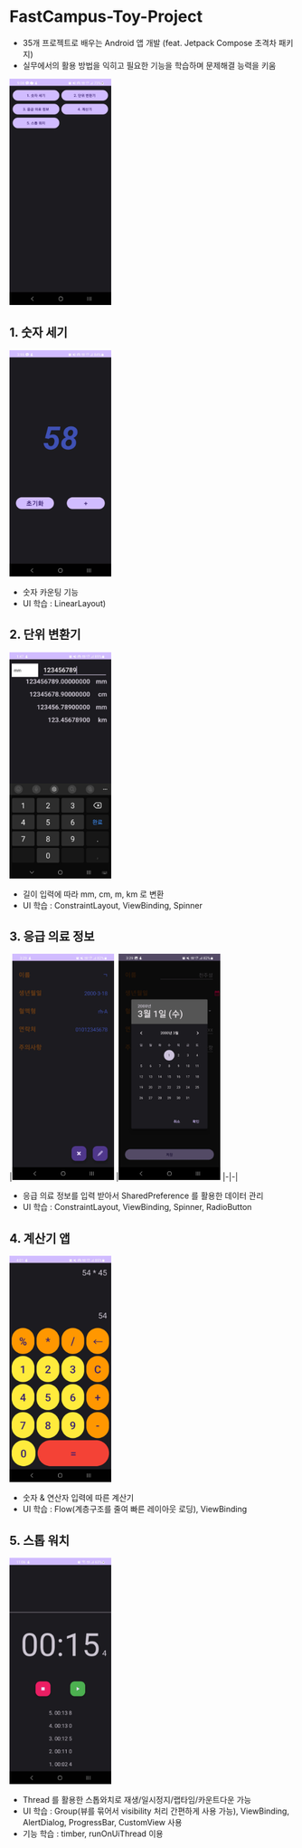 # FastCampus-Toy-Project
- 35개 프로젝트로 배우는 Android 앱 개발 (feat. Jetpack Compose 초격차 패키지)
- 실무에서의 활용 방법을 익히고 필요한 기능을 학습하며 문제해결 능력을 키움

<img src="https://github.com/cheonjoosung/FastCampus-Toy-Project/blob/master/image/main.jpg?raw=true" width="180" height="400">

## 1. 숫자 세기
<img src="https://github.com/cheonjoosung/FastCampus-Toy-Project/blob/master/image/no1.jpg?raw=true" width="180" height="400">

- 숫자 카운팅 기능
- UI 학습 : LinearLayout)

## 2. 단위 변환기
<img src="https://github.com/cheonjoosung/FastCampus-Toy-Project/blob/master/image/no2.jpg?raw=true" width="180" height="400">

- 길이 입력에 따라 mm, cm, m, km 로 변환
- UI 학습 : ConstraintLayout, ViewBinding, Spinner


## 3. 응급 의료 정보
|<img src="https://github.com/cheonjoosung/FastCampus-Toy-Project/blob/master/image/no3-1.jpg?raw=true" width="180" height="400">
|<img src="https://github.com/cheonjoosung/FastCampus-Toy-Project/blob/master/image/no3-2.jpg?raw=true" width="180" height="400">
|-|-|

- 응급 의료 정보를 입력 받아서 SharedPreference 를 활용한 데이터 관리
- UI 학습 : ConstraintLayout, ViewBinding, Spinner, RadioButton

## 4. 계산기 앱
<img src="https://github.com/cheonjoosung/FastCampus-Toy-Project/blob/master/image/no4.jpg?raw=true" width="180" height="400">

- 숫자 & 연산자 입력에 따른 계산기
- UI 학습 : Flow(계층구조를 줄여 빠른 레이아웃 로딩), ViewBinding

## 5. 스톱 워치
<img src="https://github.com/cheonjoosung/FastCampus-Toy-Project/blob/master/image/no5.jpg?raw=true" width="180" height="400">

- Thread 를 활용한 스톱와치로 재생/일시정지/랩타임/카운트다운 가능
- UI 학습 : Group(뷰를 묶어서 visibility 처리 간편하게 사용 가능), ViewBinding, AlertDialog, ProgressBar, CustomView 사용
- 기능 학습 : timber, runOnUiThread 이용

